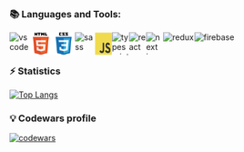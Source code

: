 ### 📚 Languages and Tools:
<img align="left" src="https://camo.githubusercontent.com/5fa137d222dde7b69acd22c6572a065ce3656e6ffa1f5e88c1b5c7a935af3cc6/68747470733a2f2f63646e2e6a7364656c6976722e6e65742f67682f64657669636f6e732f64657669636f6e2f69636f6e732f7673636f64652f7673636f64652d6f726967696e616c2e737667" alt="vscode" width="35" height="40" data-canonical-src="https://cdn.jsdelivr.net/gh/devicons/devicon/icons/vscode/vscode-original.svg" style="max-width: 100%;" />
<img align="left" src="https://raw.githubusercontent.com/devicons/devicon/master/icons/html5/html5-original-wordmark.svg" alt="html5" width="40" height="40" style="max-width: 100%;" />
<img align="left" src="https://raw.githubusercontent.com/devicons/devicon/master/icons/css3/css3-original-wordmark.svg" alt="css3" width="40" height="40" style="max-width: 100%;" />
<img align="left" src="https://camo.githubusercontent.com/26901b819fb10ef4e2c652aa40e24775247664d84a7597bebb66898a24dddedd/68747470733a2f2f63646e2e6a7364656c6976722e6e65742f67682f64657669636f6e732f64657669636f6e2f69636f6e732f736173732f736173732d6f726967696e616c2e737667" alt="sass" width="35" height="35" data-canonical-src="https://cdn.jsdelivr.net/gh/devicons/devicon/icons/sass/sass-original.svg" style="max-width: 100%;" />
<img align="left" src="https://raw.githubusercontent.com/devicons/devicon/master/icons/javascript/javascript-original.svg" alt="javascript" width="30" height="40" style="max-width: 100%;" />
<img align="left" src="https://upload.wikimedia.org/wikipedia/commons/4/4c/Typescript_logo_2020.svg" alt="typescript" width="30" height="40" style="max-width: 100%;" />
<img align="left" src="https://upload.wikimedia.org/wikipedia/commons/a/a7/React-icon.svg" alt="react" width="30" height="40" style="max-width: 100%;" />
<img align="left" src="https://upload.wikimedia.org/wikipedia/commons/8/8e/Nextjs-logo.svg" alt="next js" width="30" height="40" style="max-width: 100%;" />
<img align="left" src="https://upload.wikimedia.org/wikipedia/commons/4/49/Redux.png" alt="redux" width="55" height="40" style="max-width: 100%;" />
<img align="left" src="https://www.gstatic.com/devrel-devsite/prod/v80bae38ba58d74b96b4842131d88ee335fbea404678aa063008110db834e2268/firebase/images/lockup.svg" alt="firebase" width="90" height="50" style="max-width: 100%;" />

<br>
<br>

### ⚡ Statistics

[![Top Langs](https://github-readme-stats.vercel.app/api/top-langs/?username=demptd13&langs_count=8)](https://github.com/demptd13/github-readme-stats)

### 💡 Codewars profile

[![codewars](https://www.codewars.com/users/demptd13/badges/large)](https://www.codewars.com/users/demptd13)





